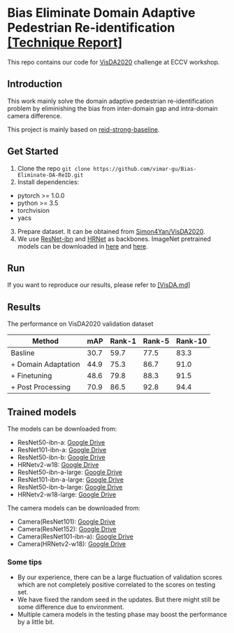 # Bias Eliminate Domain Adaptive Pedestrian Re-identification [[Technique Report]](https://github.com/vimar-gu/Bias-Eliminate-DA-ReID/blob/master/files/TechReport.pdf)

This repo contains our code for [VisDA2020](http://ai.bu.edu/visda-2020) challenge at ECCV workshop. 

## Introduction

This work mainly solve the domain adaptive pedestrian re-identification problem by eliminishing the bias from inter-domain gap and intra-domain camera difference. 

This project is mainly based on [reid-strong-baseline](https://github.com/michuanhaohao/reid-strong-baseline).

## Get Started

1. Clone the repo `git clone https://github.com/vimar-gu/Bias-Eliminate-DA-ReID.git`
2. Install dependencies:
* pytorch >= 1.0.0
* python >= 3.5
* torchvision
* yacs
3. Prepare dataset. It can be obtained from [Simon4Yan/VisDA2020](https://github.com/Simon4Yan/VisDA2020). 
4. We use [ResNet-ibn](https://github.com/XingangPan/IBN-Net) and [HRNet](https://github.com/HRNet/HRNet-Image-Classification) as backbones. ImageNet pretrained models can be downloaded in [here](https://drive.google.com/drive/folders/1thS2B8UOSBi_cJX6zRy6YYRwz_nVFI_S) and [here](https://onedrive.live.com/?authkey=%21AMkPimlmClRvmpw&cid=F7FD0B7F26543CEB&id=F7FD0B7F26543CEB%21112&parId=F7FD0B7F26543CEB%21105&o=OneUp). 

## Run
If you want to reproduce our results, please refer to [[VisDA.md]](https://github.com/vimar-gu/Bias-Eliminate-DA-ReID/blob/master/VisDA.md)

## Results
The performance on VisDA2020 validation dataset

| Method | mAP | Rank-1 | Rank-5 | Rank-10 |
|  ---   | --- |   ---  |   ---  |   ---   |
| Basline | 30.7 | 59.7 | 77.5 | 83.3 |
| + Domain Adaptation | 44.9 | 75.3 | 86.7 | 91.0 |
| + Finetuning | 48.6 | 79.8 | 88.3 | 91.5 |
| + Post Processing | 70.9 | 86.5 | 92.8 | 94.4 |

## Trained models
The models can be downloaded from:

* ResNet50-ibn-a: [Google Drive](https://drive.google.com/file/d/1ejLJk7sJOWhMD6zwQDWmhzFsli0dcSim/view?usp=sharing)
* ResNet101-ibn-a: [Google Drive](https://drive.google.com/file/d/1AM_xjiu68iaquT0qMpo8TyauuxKj91sh/view?usp=sharing)
* ResNet50-ibn-b: [Google Drive](https://drive.google.com/file/d/1w3NITiq4fnmijynAcJM6J-JcqWspscpI/view?usp=sharing)
* HRNetv2-w18: [Google Drive](https://drive.google.com/file/d/1uiryXdhsH8X4MCIDBafEO9qM7dMekLQS/view?usp=sharing)
* ResNet50-ibn-a-large: [Google Drive](https://drive.google.com/file/d/1mVQeamQGUgSuIr8Y73DGNe1H6GPKjuAo/view?usp=sharing)
* ResNet101-ibn-a-large: [Google Drive](https://drive.google.com/file/d/1jlwwIIGIUwzSaGwP9mc77gMnteTviPiG/view?usp=sharing)
* ResNet50-ibn-b-large: [Google Drive](https://drive.google.com/file/d/1oseEqEPKDx6-1b0h0RyNxR4yKV-t3-Z2/view?usp=sharing)
* HRNetv2-w18-large: [Google Drive](https://drive.google.com/file/d/11_npph5csVOSmn6RL5g_3JthqCEQw3ga/view?usp=sharing)

The camera models can be downloaded from:

* Camera(ResNet101): [Google Drive](https://drive.google.com/file/d/1E-n2iOVwq-3PGv1CUxpEDzjP8Uchn7rR/view?usp=sharing)
* Camera(ResNet152): [Google Drive](https://drive.google.com/file/d/1WLBrxiIWj3FmidCh2notX71nMvQoujUT/view?usp=sharing)
* Camera(ResNet101-ibn-a): [Google Drive](https://drive.google.com/file/d/1tuJZw1DnTQ5B95voUL8bE1akiyrqeK-E/view?usp=sharing)
* Camera(HRNetv2-w18): [Google Drive](https://drive.google.com/file/d/1eC6sqKkefrpl1Bq-2lQ_8ScQTe51jl_K/view?usp=sharing)

### Some tips
* By our experience, there can be a large fluctuation of validation scores which are not completely positive correlated to the scores on testing set. 
* We have fixed the random seed in the updates. But there might still be some difference due to environment. 
* Multiple camera models in the testing phase may boost the performance by a little bit. 

